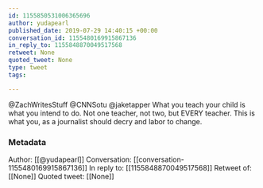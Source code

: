 ```yaml
---
id: 1155850531006365696
author: yudapearl
published_date: 2019-07-29 14:40:15 +00:00
conversation_id: 1155480169915867136
in_reply_to: 1155848870049517568
retweet: None
quoted_tweet: None
type: tweet
tags:

---
```


@ZachWritesStuff @CNNSotu @jaketapper What you teach your child is what you intend to do. Not one teacher, not two, but EVERY teacher. This is what you, as a journalist should decry and labor to change.

### Metadata

Author: [[@yudapearl]]
Conversation: [[conversation-1155480169915867136]]
In reply to: [[1155848870049517568]]
Retweet of: [[None]]
Quoted tweet: [[None]]
